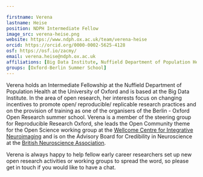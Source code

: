 ```yaml
---

firstname: Verena
lastname: Heise
position: NDPH Intermediate Fellow
image_src: verena-heise.png
website: https://www.ndph.ox.ac.uk/team/verena-heise
orcid: https://orcid.org/0000-0002-5625-4128
osf: https://osf.io/zacmy/
email: verena.heise@ndph.ox.ac.uk
affiliations: [Big Data Institute, Nuffield Department of Population Health, Wellcome Centre for Integrative Neuroimaging, Steering Committee]
groups: [Oxford-Berlin Summer School]
---
```


Verena holds an Intermediate Fellowship at the Nuffield Department of Population Health at the University of Oxford and is based at the Big Data Institute. In the area of open research, her interests focus on changing incentives to promote open/ reproducible/ replicable research practices and on the provision of training as one of the organisers of the Berlin - Oxford Open Research summer school. Verena is a member of the steering group for Reproducible Research Oxford, she leads the Open Community theme for the Open Science working group at the [Wellcome Centre for Integrative Neuroimaging](https://www.win.ox.ac.uk/open-neuroimaging/open-neuroimaging-project) and is on the Advisory Board for Credibility in Neuroscience at the [British Neuroscience Association](https://www.bna.org.uk/mediacentre/news/credibility/). 

Verena is always happy to help fellow early career researchers set up new open research activities or working groups to spread the word, so please get in touch if you would like to have a chat.
